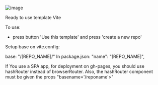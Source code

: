 ![image](https://github.com/thelostsoul88/vite-template/assets/48189332/03304ce3-18d3-476c-857a-bf4db07472de)

Ready to use template Vite

To use:

- press button 'Use this template' and press 'create a new repo'

Setup base on vite.config:

base: "/[REPO_NAME]/"
In package.json:
"name": "[REPO_NAME]",

If You use a SPA app, for deployment on gh-pages, you should use hashRouter instead of browserRouter. Also, the hashRouter component must be given the props "basename='/reponame'>"
